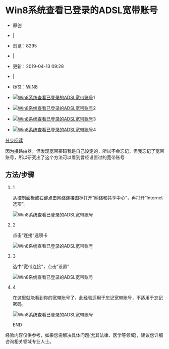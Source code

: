 # Win8系统查看已登录的ADSL宽带账号

- 原创
- |
- 浏览：8295
- |
- 更新：2019-04-13 09:28
- |
- 标签：[WIN8](https://jingyan.baidu.com/tag?tagName=WIN8) 

- [![Win8系统查看已登录的ADSL宽带账号](https://exp-picture.cdn.bcebos.com/7a3e980e7c75e5f484528ebeb1ceaad7736bbc3e.jpg?x-bce-process=image%2Fresize%2Cm_fill%2Cw_92%2Ch_69%2Climit_1)](http://jingyan.baidu.com/album/466506580ee429f549e5f82d.html?picindex=1)1
- [![Win8系统查看已登录的ADSL宽带账号](https://exp-picture.cdn.bcebos.com/3b8fb4d7726b0ce21b4054bcef781423bfb9b63e.jpg?x-bce-process=image%2Fresize%2Cm_fill%2Cw_92%2Ch_69%2Climit_1)](http://jingyan.baidu.com/album/466506580ee429f549e5f82d.html?picindex=2)2
- [![Win8系统查看已登录的ADSL宽带账号](https://exp-picture.cdn.bcebos.com/777f3fc2bbd6e1d0ea4ffad20d254193cfe8af3e.jpg?x-bce-process=image%2Fresize%2Cm_fill%2Cw_92%2Ch_69%2Climit_1)](http://jingyan.baidu.com/album/466506580ee429f549e5f82d.html?picindex=3)3
- [![Win8系统查看已登录的ADSL宽带账号](https://exp-picture.cdn.bcebos.com/b1454a1bd10ff2269d3d51bd9c99e92abbb8a43e.jpg?x-bce-process=image%2Fresize%2Cm_fill%2Cw_92%2Ch_69%2Climit_1)](http://jingyan.baidu.com/album/466506580ee429f549e5f82d.html?picindex=4)4

[分步阅读](http://jingyan.baidu.com/album/466506580ee429f549e5f82d.html)

因为换路由器，但发现宽带密码我是自己设定的，所以不会忘记，但我忘记了宽带账号，所以研究出了这个方法可以看到曾经设置过的宽带账号

## 方法/步骤

1. 1

   从控制面板或右键点击网络连接图标打开“网络和共享中心”，再打开“Internet选项”。

   ![Win8系统查看已登录的ADSL宽带账号](https://exp-picture.cdn.bcebos.com/7a3e980e7c75e5f484528ebeb1ceaad7736bbc3e.jpg?x-bce-process=image%2Fresize%2Cm_lfit%2Cw_500%2Climit_1)

2. 2

   点击“连接”选项卡

   ![Win8系统查看已登录的ADSL宽带账号](https://exp-picture.cdn.bcebos.com/3b8fb4d7726b0ce21b4054bcef781423bfb9b63e.jpg?x-bce-process=image%2Fresize%2Cm_lfit%2Cw_500%2Climit_1)

3. 3

   选中“宽带连接”，点击“设置”

   ![Win8系统查看已登录的ADSL宽带账号](https://exp-picture.cdn.bcebos.com/777f3fc2bbd6e1d0ea4ffad20d254193cfe8af3e.jpg?x-bce-process=image%2Fresize%2Cm_lfit%2Cw_500%2Climit_1)

4. 4

   在这里就能看到你的宽带账号了，此经验适用于忘记宽带账号，不适用于忘记密码。

   ![Win8系统查看已登录的ADSL宽带账号](https://exp-picture.cdn.bcebos.com/b1454a1bd10ff2269d3d51bd9c99e92abbb8a43e.jpg?x-bce-process=image%2Fresize%2Cm_lfit%2Cw_500%2Climit_1)

   END

经验内容仅供参考，如果您需解决具体问题(尤其法律、医学等领域)，建议您详细咨询相关领域专业人士。